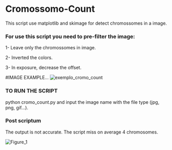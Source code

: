 # Cromossomo-Count
This script use matplotlib and skimage for detect chromossomes in a image.

### For use this script you need to pre-filter the image: 

1- Leave only the chromossomes in image.

2- Inverted the colors.

3- In exposure, decrease the offset.

#IMAGE EXAMPLE...
![exemplo_cromo_count](https://user-images.githubusercontent.com/52531634/71827567-50a21200-307f-11ea-8944-bc6fe91e6c88.jpg)


### TO RUN THE SCRIPT

python cromo_count.py and input the image name with the file type (jpg, png, gif...).

### Post scriptum

The output is not accurate. The script miss on average 4 chromosomes.

![Figure_1](https://user-images.githubusercontent.com/52531634/71828043-551afa80-3080-11ea-941b-ef11aa6d9d4f.png)
